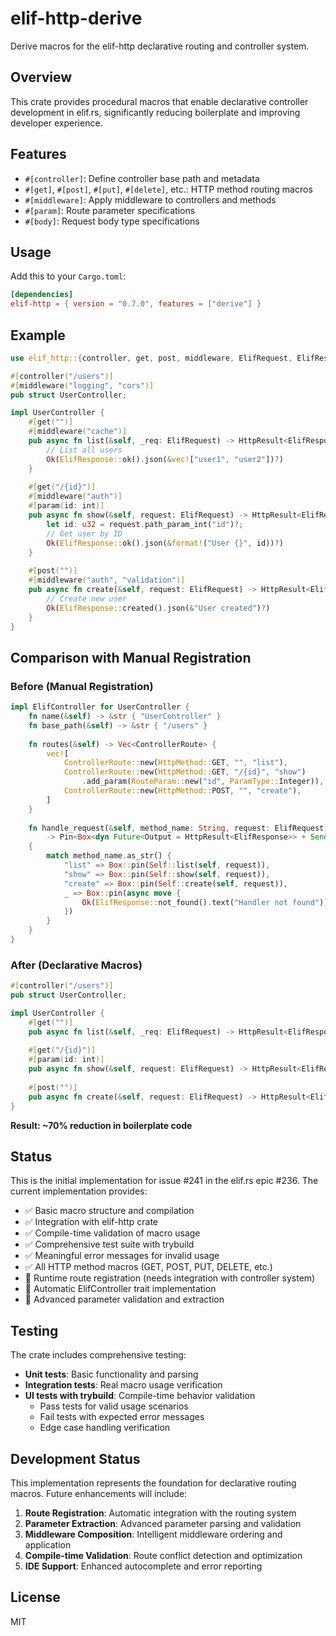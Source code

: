 # elif-http-derive

Derive macros for the elif-http declarative routing and controller system.

## Overview

This crate provides procedural macros that enable declarative controller development in elif.rs, significantly reducing boilerplate and improving developer experience.

## Features

- `#[controller]`: Define controller base path and metadata
- `#[get]`, `#[post]`, `#[put]`, `#[delete]`, etc.: HTTP method routing macros
- `#[middleware]`: Apply middleware to controllers and methods
- `#[param]`: Route parameter specifications
- `#[body]`: Request body type specifications

## Usage

Add this to your `Cargo.toml`:

```toml
[dependencies]
elif-http = { version = "0.7.0", features = ["derive"] }
```

## Example

```rust
use elif_http::{controller, get, post, middleware, ElifRequest, ElifResponse, HttpResult};

#[controller("/users")]
#[middleware("logging", "cors")]
pub struct UserController;

impl UserController {
    #[get("")]
    #[middleware("cache")]
    pub async fn list(&self, _req: ElifRequest) -> HttpResult<ElifResponse> {
        // List all users
        Ok(ElifResponse::ok().json(&vec!["user1", "user2"])?)
    }
    
    #[get("/{id}")]
    #[middleware("auth")]
    #[param(id: int)]
    pub async fn show(&self, request: ElifRequest) -> HttpResult<ElifResponse> {
        let id: u32 = request.path_param_int("id")?;
        // Get user by ID
        Ok(ElifResponse::ok().json(&format!("User {}", id))?)
    }
    
    #[post("")]
    #[middleware("auth", "validation")]
    pub async fn create(&self, request: ElifRequest) -> HttpResult<ElifResponse> {
        // Create new user
        Ok(ElifResponse::created().json(&"User created")?)
    }
}
```

## Comparison with Manual Registration

### Before (Manual Registration)
```rust
impl ElifController for UserController {
    fn name(&self) -> &str { "UserController" }
    fn base_path(&self) -> &str { "/users" }
    
    fn routes(&self) -> Vec<ControllerRoute> {
        vec![
            ControllerRoute::new(HttpMethod::GET, "", "list"),
            ControllerRoute::new(HttpMethod::GET, "/{id}", "show")
                .add_param(RouteParam::new("id", ParamType::Integer)),
            ControllerRoute::new(HttpMethod::POST, "", "create"),
        ]
    }
    
    fn handle_request(&self, method_name: String, request: ElifRequest) 
        -> Pin<Box<dyn Future<Output = HttpResult<ElifResponse>> + Send>> 
    {
        match method_name.as_str() {
            "list" => Box::pin(Self::list(self, request)),
            "show" => Box::pin(Self::show(self, request)),
            "create" => Box::pin(Self::create(self, request)),
            _ => Box::pin(async move {
                Ok(ElifResponse::not_found().text("Handler not found"))
            })
        }
    }
}
```

### After (Declarative Macros)
```rust
#[controller("/users")]
pub struct UserController;

impl UserController {
    #[get("")]
    pub async fn list(&self, _req: ElifRequest) -> HttpResult<ElifResponse> { /* ... */ }
    
    #[get("/{id}")]
    #[param(id: int)]
    pub async fn show(&self, request: ElifRequest) -> HttpResult<ElifResponse> { /* ... */ }
    
    #[post("")]
    pub async fn create(&self, request: ElifRequest) -> HttpResult<ElifResponse> { /* ... */ }
}
```

**Result: ~70% reduction in boilerplate code**

## Status

This is the initial implementation for issue #241 in the elif.rs epic #236. The current implementation provides:

- ✅ Basic macro structure and compilation
- ✅ Integration with elif-http crate
- ✅ Compile-time validation of macro usage
- ✅ Comprehensive test suite with trybuild
- ✅ Meaningful error messages for invalid usage
- ✅ All HTTP method macros (GET, POST, PUT, DELETE, etc.)
- 🚧 Runtime route registration (needs integration with controller system)
- 🚧 Automatic ElifController trait implementation
- 🚧 Advanced parameter validation and extraction

## Testing

The crate includes comprehensive testing:

- **Unit tests**: Basic functionality and parsing
- **Integration tests**: Real macro usage verification
- **UI tests with trybuild**: Compile-time behavior validation
  - Pass tests for valid usage scenarios
  - Fail tests with expected error messages
  - Edge case handling verification

## Development Status

This implementation represents the foundation for declarative routing macros. Future enhancements will include:

1. **Route Registration**: Automatic integration with the routing system
2. **Parameter Extraction**: Advanced parameter parsing and validation
3. **Middleware Composition**: Intelligent middleware ordering and application
4. **Compile-time Validation**: Route conflict detection and optimization
5. **IDE Support**: Enhanced autocomplete and error reporting

## License

MIT